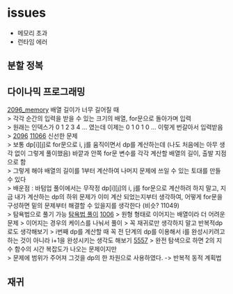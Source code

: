 # issues
- 메모리 초과
- 런타임 에러

## 분할 정복
## 다이나믹 프로그래밍
[2096_memory](https://github.com/rbdus0715/algorithm/blob/main/boj/dynamic_programming/2096_memory.cpp) 배열 길이가 너무 길어질 때<br/>
    > 각각 순간의 입력을 받을 수 있는 크기의 배열, for문으로 돌아가며 입력<br/>
    > 원래는 인덱스가 0 1 2 3 4 ... 였는데 이제는 0 1 0 1 0 ... 이렇게 번갈아서 입력받음<br/>
    > [2096](https://github.com/rbdus0715/algorithm/blob/main/boj/dynamic_programming/2096.cpp)
[11066](https://github.com/rbdus0715/algorithm/tree/main/boj/dynamic_programming) 신선한 문제<br/>
    > 보통 dp[i][j]로 for문으로 i, j를 움직이면서 dp를 계산하는데 (나도 처음에는 아무 생각 없이 그렇게 풀이했음) 바깥과 안쪽 for문 변수를 각각 계산할 배열의 길이, 출발 지점 으로 함<br/>
    > 그렇게 해야 배열의 길이를 1부터 계산하여 나머지 문제에 쓰일 수 있는 토대를 만들 수 있다<br/>
    > 배운점 : 바텀업 풀이에서는 무작정 dp[i][j]의 i, j를 for문으로 계산하려 하지 말고, 지금 내가 계산하는 dp의 하위 문제가 이미 계산 되었는지부터 생각하여, 어떻게 for문을 구성하면 밑의 문제부터 해결할 수 있을지를 생각한다 (비슷? 11049)<br>
    > 탐욕법으로 풀기 가능 [탐욕법 풀이](https://github.com/rbdus0715/algorithm/blob/main/study/044_stringMerge.cpp)
[1006](https://github.com/rbdus0715/algorithm/blob/main/boj/dynamic_programming/1006*.cpp)
    > 원형 형태로 이어지는 배열이라 더 어려운 문제
    > 이어지는 경우의 케이스를 나눠서 풀이
    > 꼭 재귀로만 생각하지 말고 반복적dp로도 생각해보기
    > i번째 dp를 계산할 때 꼭 전 단계의 dp를 이용해서 i를 완성시키려고 하는 것이 아니라 i+1을 완성시키는 생각도 해보기
[5557](https://github.com/rbdus0715/algorithm/blob/main/boj/dynamic_programming/5557.cpp)
    > 완전 탐색으로 하면 2의 지수 함수의 시간 복잡도가 나오는 문제이지만<br>
    > 문제에 범위가 주어져 그것을 dp의 한 차원으로 사용하였다. -> 반복적 동적 계획법
## 재귀
